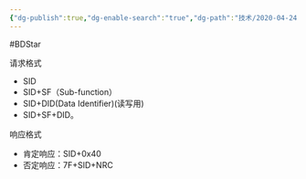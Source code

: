 ```yaml
---
{"dg-publish":true,"dg-enable-search":"true","dg-path":"技术/2020-04-24 UDS 请求及响应格式.md","permalink":"/技术/2020-04-24 UDS 请求及响应格式/","dgEnableSearch":"true","dgPassFrontmatter":true,"created":"2023-02-09T17:17:32.000+08:00","updated":"2023-11-14T13:33:39.000+08:00"}
---
```


#BDStar 

请求格式
-   SID
-   SID+SF（Sub-function）
-   SID+DID(Data Identifier)(读写用)
-   SID+SF+DID。

响应格式
-   肯定响应：SID+0x40
-   否定响应：7F+SID+NRC